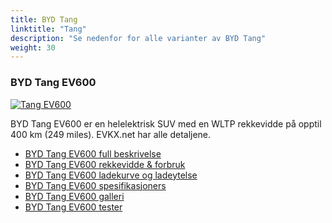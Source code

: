 ```yaml
---
title: BYD Tang
linktitle: "Tang"
description: "Se nedenfor for alle varianter av BYD Tang"
weight: 30
---
```

### BYD Tang EV600

<a href="tang_ev600/"><img src="https://media.evkx.net/multimedia/models/byd/tang/tang_ev600/main_1_st.jpg" class="img-fluid" alt="Tang EV600" ></a>

BYD Tang EV600 er en helelektrisk SUV med en WLTP rekkevidde på opptil 400 km (249 miles). EVKX.net har alle detaljene. 

- [BYD Tang EV600 full beskrivelse](tang_ev600/)
- [BYD Tang EV600 rekkevidde & forbruk](tang_ev600/rangeandconsumption/)
- [BYD Tang EV600 ladekurve og ladeytelse](tang_ev600/chargingcurve/)
- [BYD Tang EV600 spesifikasjoners](tang_ev600/specifications/)
- [BYD Tang EV600 galleri](tang_ev600/gallery/)
- [BYD Tang EV600 tester](tang_ev600/reviews/)

